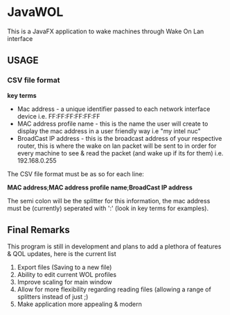 # JavaWOL
This is a JavaFX application to wake machines through Wake On Lan interface

## USAGE

### CSV file format

**key terms**
- Mac address - a unique identifier passed to each network interface device i.e. FF:FF:FF:FF:FF:FF
- MAC address profile name - this is the name the user will create to display the mac address in a user friendly way i.e "my intel nuc"
- BroadCast IP address - this is the broadcast address of your respective router, this is where the wake on lan packet will be sent to in order for every machine to see & read the packet (and wake up if its for them) i.e. 192.168.0.255

The CSV file format must be as so for each line:
 
**MAC address**;**MAC address profile name**;**BroadCast IP address**

The semi colon will be the splitter for this information, the mac address must be (currently) seperated with ':' (look in key terms for examples).


## Final Remarks
This program is still in development and plans to add a plethora of features & QOL updates, here is the current list

1. Export files (Saving to a new file)
2. Ability to edit current WOL profiles
3. Improve scaling for main window
4. Allow for more flexibility regarding reading files (allowing a range of splitters instead of just ;)
6. Make application more appealing & modern
